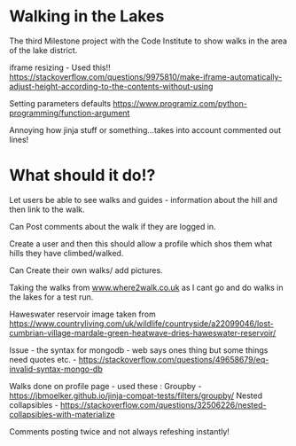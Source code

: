 # Walking in the Lakes

The third Milestone project with the Code Institute to show walks in the area of the lake district.

iframe resizing - Used this!!
https://stackoverflow.com/questions/9975810/make-iframe-automatically-adjust-height-according-to-the-contents-without-using

Setting parameters defaults
https://www.programiz.com/python-programming/function-argument


Annoying how jinja stuff or something...takes into account commented out lines!


# What should it do!?

Let users be able to see walks and guides - information about the hill and then link to the walk. 

Can Post comments about the walk if they are logged in.

Create a user and then this should allow a profile which shos them what hills they have climbed/walked.

Can Create their own walks/ add pictures.


Taking the walks from www.where2walk.co.uk as I cant go and do walks in the lakes for a test run.

Haweswater reservoir image taken from https://www.countryliving.com/uk/wildlife/countryside/a22099046/lost-cumbrian-village-mardale-green-heatwave-dries-haweswater-reservoir/


Issue - the syntax for mongodb - web says ones thing but some things need quotes etc. - https://stackoverflow.com/questions/49658679/eq-invalid-syntax-mongo-db


Walks done on profile page - used these :
    Groupby - https://jbmoelker.github.io/jinja-compat-tests/filters/groupby/
    Nested collapsibles - https://stackoverflow.com/questions/32506226/nested-collapsibles-with-materialize



Comments posting twice and not always refeshing instantly!